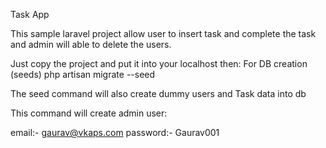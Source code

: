 Task App

This sample laravel project allow user to insert task and complete the task and admin will able to delete the users.


Just copy the project and put it into your localhost then:
For DB creation (seeds)
php artisan migrate --seed


The seed command will also create dummy users and Task data into db

This command will create admin user:

email:- gaurav@vkaps.com 
password:- Gaurav001



